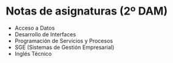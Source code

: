 # Notas de asignaturas (2º DAM)
- Acceso a Datos
- Desarrollo de Interfaces
- Programación de Servicios y Procesos
- SGE (Sistemas de Gestión Empresarial)
- Inglés Técnico
